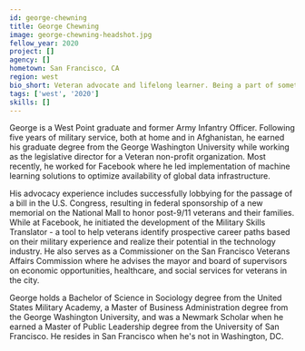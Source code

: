 ```yaml
---
id: george-chewning
title: George Chewning
image: george-chewning-headshot.jpg
fellow_year: 2020
project: []
agency: []
hometown: San Francisco, CA
region: west
bio_short: Veteran advocate and lifelong learner. Being a part of something greater than myself is what gets me out of bed in the morning.
tags: ['west', '2020']
skills: []
---
```


George is a West Point graduate and former Army Infantry Officer. Following five years of military service, both at home and in Afghanistan, he earned his graduate degree from the George Washington University while working as the legislative director for a Veteran non-profit organization. Most recently, he worked for Facebook where he led implementation of machine learning solutions to optimize availability of global data infrastructure.

His advocacy experience includes successfully lobbying for the passage of a bill in the U.S. Congress, resulting in federal sponsorship of a new memorial on the National Mall to honor post-9/11 veterans and their families. While at Facebook, he initiated the development of the Military Skills Translator - a tool to help veterans identify prospective career paths based on their military experience and realize their potential in the technology industry. He also serves as a Commissioner on the San Francisco Veterans Affairs Commission where he advises the mayor and board of supervisors on economic opportunities, healthcare, and social services for veterans in the city.

George holds a Bachelor of Science in Sociology degree from the United States Military Academy, a Master of Business Administration degree from the George Washington University, and was a Newmark Scholar when he earned a Master of Public Leadership degree from the University of San Francisco. He resides in San Francisco when he's not in Washington, DC.
